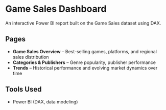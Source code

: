 # Game Sales Dashboard

An interactive Power BI report built on the Game Sales dataset using DAX.

## Pages
- **Game Sales Overview** – Best-selling games, platforms, and regional sales distribution
- **Categories & Publishers** – Genre popularity, publisher performance
- **Trends** – Historical performance and evolving market dynamics over time

## Tools Used
- Power BI (DAX, data modeling)
